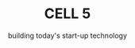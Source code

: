 ---
title: CELL 5
subtitle: building today's start-up technology
image: img/cell5/cell-5-logo-black.svg
text: >
    We will help you to blend a high-value technology team, then partner with you to deliver your start-up or scale-up technology product until your goals are met.
footer: >
    If you are not ready to engage with us yet and have questions or need more convincing, invite us to pitch to you. **[Let us Pitch?](/contact)**
preludes:
  - heading: "People"
    moreLink: "/people"
    text: >
      We are currently [7 people](/people), in a distributed remote team, supported by an extensive freelance network.
      
      
      We have experience delivering start-up products from scratch, and supporting them through launches, pivots and scale-ups. 
      
      
      We blend teams with our clients, providing anywhere between one developer or an entire start-up technology team, including acting CTO.
    imageUrl: "/img/SVG/people.svg"

  - heading: "Clients"
    moreLink: "/clients"
    text: > 
      [Our clients](/clients) are small businesses with between 1-50 people. They are either bootstrapping, early-stage start-ups or trying to make strategic IT investment on a limited budget.
      

      They want to get to market rapidly and iteratively and are looking for an experienced, affordable start-up technology partner who can build or extend their product quickly and sustainably.
      
    imageUrl: "/img/SVG/clients.svg"

  - heading: "Values"
    moreLink: "/values"
    text: >
      We take [our values](/values) seriously. We can tell you stories about how our actions reflect our values, and what influenced us to form them. 
      
      
      They are most useful to help remind us when we go off track, and to help filter [the people](/people) and [the clients](/clients) we choose to work with.
       

    imageUrl: "/img/SVG/values.svg"
    backgroundImg: "/img/SVG/process-bg.svg"

  - heading: "Process"
    moreLink: "/process"
    text: >
      At a high level an engagement with us follows a simple 4 step process:


    additionalCss: "c-white"
    details:
      - name: Establish Fit & Agree Mission
        id: process-1
        contents:
          - type: "header"
            content: >
              Within the first conversation with a client we establish if there is a fit. Our goal is to answer three questions.
          - type: "text"
            content: >
              Are we trying to build a product that delivers lasting value?
          - type: "text"
            content: >
              Can we realistically deliver what is needed?
          - type: "text"
            content: >
              Are we ready to execute?
      - name: Blend a Team
        id: process-2
        contents:
          - type: "text"
            content: >
              The recipe for success always starts with the right team. 
          - type: "text"
            content: >
              The roles a team need vary based on the project, and on what skills our client brings to the table.
          - type: "text"
            content: >
              Our people are mostly skilled adaptable generalists, each having their own specialities and strengths. We can deliver a good job across most aspects of the project.
          - type: "text"
            content: >
              That said, it is important to make sure we have the right mix of business skills, technical skills and specialist skills to succeed. If we need to call in specialist expertise to deliver we will let you know.
      - name: Execute
        id: process-3
        contents:
          - type: "header"
            content: > 
              When we start to execute we like to empower and trust the team to mostly self-organize to maximize delivery. 


              That said we do stick to these common practises:
          - type: "text"
            content: >
              Get something delivered and released early and often. ( Devops inspired )
          - type: "text"
            content: >
              Have a single project heart-beat meeting, either weekly or fortnighthly. ( XP inspired )
          - type: "text"
            content: >
              Have a single team communication channel for the remote team.
          - type: "text"
            content: >
              Have a single project board to track progress, blockers and priotization.
          - type: "text"
            content: >
              Focus on finishing things, by limiting work in progress. ( kanban inspired )
          - type: "text"
            content: >
              Most important of all, to keep asking the team what is working, listening to their answers and adapting accordingly!
      - name: Amplify
        id: process-4
        contents:
          - type: "header"
            content: >
              Within the first conversation with a client we   establish if there is a fit. Our goal is to answer three questions.
          - type: "text" 
            content: >
              Are we trying to build a product that delivers lasting value?
          - type: "text"
            content: >
              Can we realistically deliver what is needed?
          - type: "text"
            content: >
              Are we ready to execute?
    imageUrl: "/img/SVG/process.svg"
    
  - heading: "Tools & Techniques"
    moreLink: "/tools"
    text: >
      Being a remote-first, small I.T. consultancy means we have tried a lot of [tools](/tools) and are always trying to improve our [techniques](/tools).  
    imageUrl: "/img/SVG/tools.svg"
---